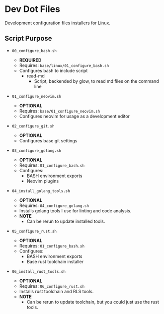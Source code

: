 # Dev Dot Files

Development configuration files installers for Linux.

## Script Purpose

* `00_configure_bash.sh`
  * **REQUIRED**
  * Requires: `base/linux/01_configure_bash.sh`
  * Configures bash to include script
    * read-md
      * Script, backended by glow, to read md files on the command line

* `01_configure_neovim.sh`
  * **OPTIONAL**
  * Requires: `base/01_configure_neovim.sh`
  * Configures neovim for usage as a development editor

* `02_configure_git.sh`
  * **OPTIONAL**
  * Configures base git settings

* `03_configure_golang.sh`
  * **OPTIONAL**
  * Requires: `01_configure_bash.sh`
  * Configures:
    * BASH environment exports
    * Neovim plugins

* `04_install_golang_tools.sh`
  * **OPTIONAL**
  * Requires: `04_configure_golang.sh`
  * Installs golang tools I use for linting and code analysis.
  * **NOTE**
    * Can be rerun to update installed tools.

* `05_configure_rust.sh`
  * **OPTIONAL**
  * Requires: `01_configure_bash.sh`
  * Configures:
    * BASH environment exports
    * Base rust toolchain installer

* `06_install_rust_tools.sh`
  * **OPTIONAL**
  * Requires: `06_configure_rust.sh`
  * Installs rust toolchain and RLS tools.
  * **NOTE**
    * Can be rerun to update toolchain, but you could just use the rust tools.
